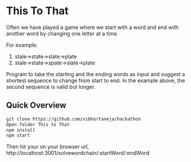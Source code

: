 # This To That

Often we have played a game where we start with a word and end with another word by changing one letter at a time.

 For example: 
 1. stale->state->slate->plate 
 2. stale->state->spate->slate->plate 

 Program to take the starting and the ending words as input and suggest a shortest sequence to change from start to end. In the example above, the second sequence is valid but longer.

## Quick Overview

```sh
git clone https://github.com/vibhortaneja/hackathon
Open folder This to That
npm install
npm start
```

Then hit your on your browser url,
http://localhost:3001/solvewordchain/:startWord/:endWord

